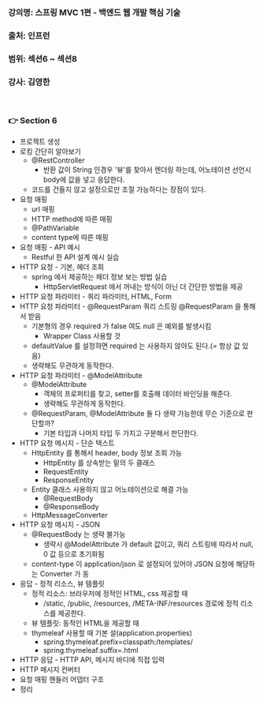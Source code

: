 ### 강의명: 스프링 MVC 1편 - 백엔드 웹 개발 핵심 기술
### 출처: 인프런
### 범위: 섹션6 ~ 섹션8
### 강사: 김영한
</br>

### 👉 Section 6
- 프로젝트 생성
- 로킹 간단히 알아보기
  - @RestController
    - 반환 값이 String 인경우 '뷰'를 찾아서 렌더링 하는데, 어노테이션 선언시 body에 값을 넣고 응답한다.
  - 코드를 건들지 않고 설정으로만 조절 가능하다는 장점이 있다. 
- 요청 매핑
  - url 매핑
  - HTTP method에 따른 매핑
  - @PathVariable
  - content type에 따른 매핑
- 요청 매핑 - API 예시
  - Restful 한 API 설계 예시 실습
- HTTP 요청 - 기본, 헤더 조회
  - spring 에서 제공하는 헤더 정보 보는 방법 실습
    - HttpServletRequest 에서 꺼내는 방식이 아닌 더 간단한 방법을 제공
- HTTP 요청 파라미터 - 쿼리 파라미터, HTML, Form
- HTTP 요청 파라미터 - @RequestParam
  쿼리 스트링 @RequestParam 을 통해서 받음
  - 기본형의 경우 required 가 false 여도 null 은 예외를 발생시킴
    - Wrapper Class 사용할 것
  - defaultValue 를 설정하면 required 는 사용하지 않아도 된다.(= 항상 값 있음)
  - 생략해도 무관하게 동작한다.
- HTTP 요청 파라미터 - @ModelAttribute
  - @ModelAttribute
    - 객체의 프로퍼티를 찾고, setter를 호출해 데이터 바인딩을 해준다.
    - 생략해도 무관하게 동작한다.
  - @RequestParam, @ModelAttribute 둘 다 생략 가능한데 무슨 기준으로 판단할까?
    - 기본 타입과 나머지 타입 두 가지고 구분해서 판단한다.
- HTTP 요청 메시지 - 단순 텍스트
  - HttpEntity 를 통해서 header, body 정보 조회 가능
    - HttpEntity 를 상속받는 밑의 두 클래스
    - RequestEntity
    - ResponseEntity
  - Entity 클래스 사용하지 않고 어노테이션으로 해결 가능
    - @RequestBody
    - @ResponseBody
  - HttpMessageConverter
- HTTP 요청 메시지 - JSON
  - @RequestBody 는 생략 불가능
    - 생략시 @ModelAttribute 가 default 값이고, 쿼리 스트링에 따라서 null, 0 값 등으로 초기화됨 
  - content-type 이 application/json 로 설정되어 있어야 JSON 요청에 해당하는 Converter 가 동 
- 응답 - 정적 리소스, 뷰 템플릿
  - 정적 리소스: 브라우저에 정적인 HTML, css 제공할 때
    - /static, /public, /resources, /META-INF/resources 경로에 정적 리소스를 제공한다.
  - 뷰 템플릿: 동적인 HTML을 제공할 때
  - thymeleaf 사용할 때 기본 설(application.properties)
    - spring.thymeleaf.prefix=classpath:/templates/
    - spring.thymeleaf.suffix=.html
- HTTP 응답 - HTTP API, 메시지 바디에 직접 입력
- HTTP 메시지 컨버터
- 요청 매핑 핸들러 어뎁터 구조
- 정리